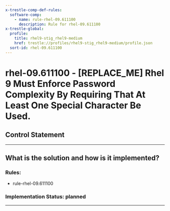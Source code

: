 ```yaml
---
x-trestle-comp-def-rules:
  software-comp:
    - name: rule-rhel-09.611100
      description: Rule for rhel-09.611100
x-trestle-global:
  profile:
    title: rhel9-stig_rhel9-medium
    href: trestle://profiles/rhel9-stig_rhel9-medium/profile.json
  sort-id: rhel-09.611100
---
```


# rhel-09.611100 - \[REPLACE_ME\] Rhel 9 Must Enforce Password Complexity By Requiring That At Least One Special Character Be Used.

## Control Statement

______________________________________________________________________

## What is the solution and how is it implemented?

<!-- For implementation status enter one of: implemented, partial, planned, alternative, not-applicable -->

<!-- Note that the list of rules under ### Rules: is read-only and changes will not be captured after assembly to JSON -->

<!-- Add control implementation description here for control: rhel-09.611100 -->

### Rules:

  - rule-rhel-09.611100

### Implementation Status: planned

______________________________________________________________________
